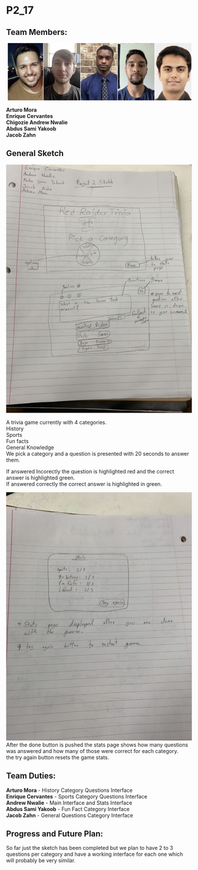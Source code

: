 # P2_17
## Team Members:

![](Group.JPG)

**Arturo Mora\
Enrique Cervantes\
Chigozie Andrew Nwalie\
Abdus Sami Yakoob\
Jacob Zahn**


## General Sketch

![](IMG3812690036288305170.jpg)

A trivia game currently with 4 categories.\
History \
Sports \
Fun facts \
General Knowledge \
We pick a category and a question is presented with 20 seconds to answer them.

If answered Incorectly the question is highlighted red and the correct answer is highlighted green. \
If answered correctly the correct answer is highlighted in green.

![](IMG7549796776958012386.jpg)
After the done button is pushed the stats page shows how many questions was answered and how many of those were correct for each category. \
the try again button resets the game stats.


## Team Duties:

**Arturo Mora** - History Category Questions Interface \
**Enrique Cervantes** - Sports Category Questions Interface \
**Andrew Nwalie** - Main Interface and Stats Interface \
**Abdus Sami Yakoob** - Fun Fact Category Interface \
**Jacob Zahn** - General Questions Category Interface 


## Progress and Future Plan:

So far just the sketch has been completed but we plan to have 2 to 3 questions per category and have a working interface for each one which will probably be very similar.

